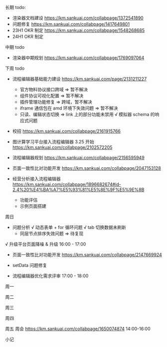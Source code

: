 长期 todo:
  - 渲染器文档建设 https://km.sankuai.com/collabpage/1372541890
  - 问题修复 https://km.sankuai.com/collabpage/1417649801
  - 23H1 OKR 制定 https://km.sankuai.com/collabpage/1548268685
  - 24H1 OKR 制定 

中期 todo
  - 渲染器中期规划 https://km.sankuai.com/collabpage/1769097064
  
下周 todo
  - 流程编辑器基础能力建设 https://km.sankuai.com/page/2131211227
    - 官方物料协议接口跨域 => 暂不解决
    - 组件协议可视化配置 => 暂不解决
    - 插件管理功能修复 => 跨域，暂不解决
    - iframe 通信包在 amd 环境下失效问题 => 暂不解决
    - 只读、编辑状态切换 => link 上的部分功能未禁用
    √ 模拟器 schema 的响应式问题
  
  - 校招 https://km.sankuai.com/collabpage/2161915766

  - 图计算学习平台接入流程编辑器 3.25 开始 https://km.sankuai.com/collabpage/2102572205
  
  - 流程编辑器规划 https://km.sankuai.com/collabpage/2156595949

  - 页面一致性比对功能开发 https://km.sankuai.com/collabpage/2047153128

  - 经营分析接入流程编辑器 https://km.sankuai.com/collabpage/1896682674#id-2.4%20%E4%BA%A7%E5%93%81%E5%8E%9F%E5%9E%8B
    - 功能评估
    - 示例页面搭建

周日
  - 问题分析
    √ 动态表单 + for 循环问题
    √ tab 切换数据未刷新
    - 同层节点排序失效问题 => 待复现

  √ 升级平台页面降噪 & 升级 16:00 - 17:00

  - 页面一致性比对功能开发 https://km.sankuai.com/collabpage/2147669924

  - setData 问题修复

  - 流程编辑器优化需求评审 17:00 - 18:00

周一
  

周二
 

周三
  

周四
  

周五
  周会 https://km.sankuai.com/collabpage/1650074874 14:00-16:00
  
小记

